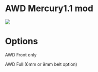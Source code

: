 # AWD Mercury1.1 mod
<img src="/AWD_MotorMounts_Front/IMAGES/AWD_render.PNG">

# Options

AWD Front only

AWD Full (6mm or 9mm belt option)